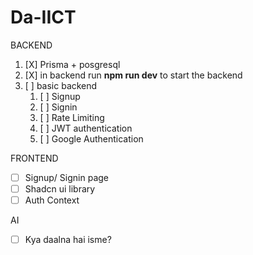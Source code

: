 # Da-IICT

BACKEND

1. [X] Prisma + posgresql
2. [X] in backend run **npm run dev** to start the backend
3. [ ] basic backend
    1. [ ] Signup
    2. [ ] Signin
    3. [ ] Rate Limiting
    4. [ ] JWT authentication
    5. [ ] Google Authentication

FRONTEND

* [ ] Signup/ Signin page
* [ ] Shadcn ui library
* [ ] Auth Context

AI

* [ ] Kya daalna hai isme?
